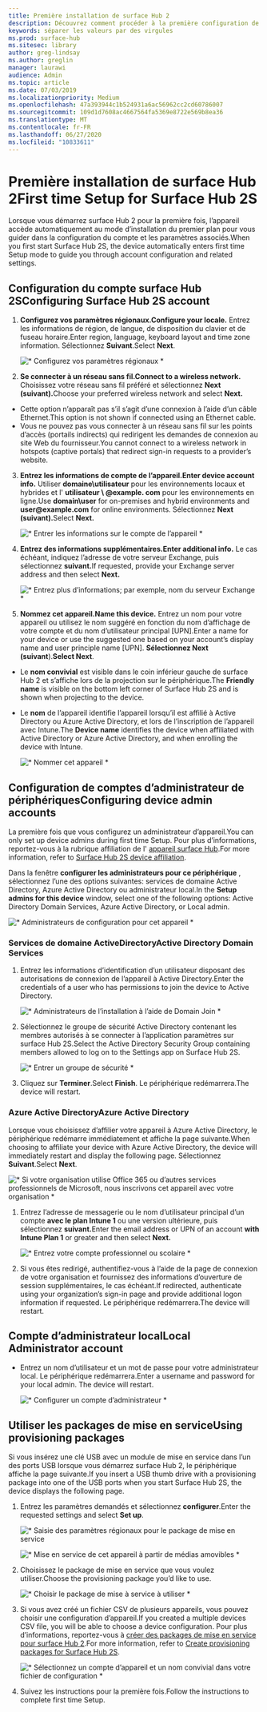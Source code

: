```yaml
---
title: Première installation de surface Hub 2
description: Découvrez comment procéder à la première configuration de surface Hub 2.
keywords: séparer les valeurs par des virgules
ms.prod: surface-hub
ms.sitesec: library
author: greg-lindsay
ms.author: greglin
manager: laurawi
audience: Admin
ms.topic: article
ms.date: 07/03/2019
ms.localizationpriority: Medium
ms.openlocfilehash: 47a393944c1b524931a6ac56962cc2cd60786007
ms.sourcegitcommit: 109d1d7608ac4667564fa5369e8722e569b8ea36
ms.translationtype: MT
ms.contentlocale: fr-FR
ms.lasthandoff: 06/27/2020
ms.locfileid: "10833611"
---
```

# <span data-ttu-id="0e5e9-104">Première installation de surface Hub 2</span><span class="sxs-lookup"><span data-stu-id="0e5e9-104">First time Setup for Surface Hub 2S</span></span>

<span data-ttu-id="0e5e9-105">Lorsque vous démarrez surface Hub 2 pour la première fois, l’appareil accède automatiquement au mode d’installation du premier plan pour vous guider dans la configuration du compte et les paramètres associés.</span><span class="sxs-lookup"><span data-stu-id="0e5e9-105">When you first start Surface Hub 2S, the device automatically enters first time Setup mode to guide you through account configuration and related settings.</span></span>

## <span data-ttu-id="0e5e9-106">Configuration du compte surface Hub 2S</span><span class="sxs-lookup"><span data-stu-id="0e5e9-106">Configuring Surface Hub 2S account</span></span>

1. **<span data-ttu-id="0e5e9-107">Configurez vos paramètres régionaux.</span><span class="sxs-lookup"><span data-stu-id="0e5e9-107">Configure your locale.</span></span>** <span data-ttu-id="0e5e9-108">Entrez les informations de région, de langue, de disposition du clavier et de fuseau horaire.</span><span class="sxs-lookup"><span data-stu-id="0e5e9-108">Enter region, language, keyboard layout and time zone information.</span></span> <span data-ttu-id="0e5e9-109">Sélectionnez **Suivant**.</span><span class="sxs-lookup"><span data-stu-id="0e5e9-109">Select **Next**.</span></span>

   ![\* Configurez vos paramètres régionaux \*](images/sh2-run1.png) <br>
1. **<span data-ttu-id="0e5e9-111">Se connecter à un réseau sans fil.</span><span class="sxs-lookup"><span data-stu-id="0e5e9-111">Connect  to a wireless network.</span></span>** <span data-ttu-id="0e5e9-112">Choisissez votre réseau sans fil préféré et sélectionnez **Next (suivant).**</span><span class="sxs-lookup"><span data-stu-id="0e5e9-112">Choose your preferred wireless network and select **Next.**</span></span>

- <span data-ttu-id="0e5e9-113">Cette option n’apparaît pas s’il s’agit d’une connexion à l’aide d’un câble Ethernet.</span><span class="sxs-lookup"><span data-stu-id="0e5e9-113">This option is not shown if connected using an Ethernet cable.</span></span>
- <span data-ttu-id="0e5e9-114">Vous ne pouvez pas vous connecter à un réseau sans fil sur les points d’accès (portails indirects) qui redirigent les demandes de connexion au site Web du fournisseur.</span><span class="sxs-lookup"><span data-stu-id="0e5e9-114">You cannot connect to a wireless network in hotspots (captive portals) that redirect sign-in requests to a provider’s website.</span></span>

3. **<span data-ttu-id="0e5e9-115">Entrez les informations de compte de l’appareil.</span><span class="sxs-lookup"><span data-stu-id="0e5e9-115">Enter device account info.</span></span>** <span data-ttu-id="0e5e9-116">Utiliser **domaine\utilisateur** pour les environnements locaux et hybrides et l' **utilisateur \ @example. com** pour les environnements en ligne.</span><span class="sxs-lookup"><span data-stu-id="0e5e9-116">Use **domain\user** for on-premises and hybrid environments and **user\@example.com** for online environments.</span></span> <span data-ttu-id="0e5e9-117">Sélectionnez **Next (suivant).**</span><span class="sxs-lookup"><span data-stu-id="0e5e9-117">Select **Next.**</span></span>

   ![\* Entrer les informations sur le compte de l’appareil \*](images/sh2-run2.png) <br>
1. **<span data-ttu-id="0e5e9-119">Entrez des informations supplémentaires.</span><span class="sxs-lookup"><span data-stu-id="0e5e9-119">Enter additional info.</span></span>** <span data-ttu-id="0e5e9-120">Le cas échéant, indiquez l’adresse de votre serveur Exchange, puis sélectionnez **suivant.**</span><span class="sxs-lookup"><span data-stu-id="0e5e9-120">If requested, provide your Exchange server address and then select **Next.**</span></span>

    ![\* Entrez plus d’informations; par exemple, nom du serveur Exchange \*](images/sh2-run3.png) <br>

1. **<span data-ttu-id="0e5e9-122">Nommez cet appareil.</span><span class="sxs-lookup"><span data-stu-id="0e5e9-122">Name this device.</span></span>** <span data-ttu-id="0e5e9-123">Entrez un nom pour votre appareil ou utilisez le nom suggéré en fonction du nom d’affichage de votre compte et du nom d’utilisateur principal [UPN].</span><span class="sxs-lookup"><span data-stu-id="0e5e9-123">Enter a name for your device or use the suggested one based on your account’s display name and user principle name [UPN].</span></span> <span data-ttu-id="0e5e9-124">**Sélectionnez Next (suivant**).</span><span class="sxs-lookup"><span data-stu-id="0e5e9-124">**Select Next**.</span></span>

- <span data-ttu-id="0e5e9-125">Le **nom convivial** est visible dans le coin inférieur gauche de surface Hub 2 et s’affiche lors de la projection sur le périphérique.</span><span class="sxs-lookup"><span data-stu-id="0e5e9-125">The **Friendly name** is visible on the bottom left corner of Surface Hub 2S and is shown when projecting to the device.</span></span>

- <span data-ttu-id="0e5e9-126">Le **nom** de l’appareil identifie l’appareil lorsqu’il est affilié à Active Directory ou Azure Active Directory, et lors de l’inscription de l’appareil avec Intune.</span><span class="sxs-lookup"><span data-stu-id="0e5e9-126">The **Device name** identifies the device when affiliated with Active Directory or Azure Active Directory, and when enrolling the device with Intune.</span></span>

  ![\* Nommer cet appareil \*](images/sh2-run4.png) <br>
 
## <span data-ttu-id="0e5e9-128">Configuration de comptes d’administrateur de périphériques</span><span class="sxs-lookup"><span data-stu-id="0e5e9-128">Configuring device admin accounts</span></span>

<span data-ttu-id="0e5e9-129">La première fois que vous configurez un administrateur d’appareil.</span><span class="sxs-lookup"><span data-stu-id="0e5e9-129">You can only set up device admins during first time Setup.</span></span> <span data-ttu-id="0e5e9-130">Pour plus d’informations, reportez-vous à la rubrique affiliation de l' [appareil surface Hub](https://docs.microsoft.com/surface-hub/surface-hub-2s-prepare-environment#device-affiliation).</span><span class="sxs-lookup"><span data-stu-id="0e5e9-130">For more information, refer to [Surface Hub 2S device affiliation](https://docs.microsoft.com/surface-hub/surface-hub-2s-prepare-environment#device-affiliation).</span></span>

 <span data-ttu-id="0e5e9-131">Dans la fenêtre **configurer les administrateurs pour ce périphérique** , sélectionnez l’une des options suivantes: services de domaine Active Directory, Azure Active Directory ou administrateur local.</span><span class="sxs-lookup"><span data-stu-id="0e5e9-131">In the **Setup admins for this device** window, select one of the following options: Active Directory Domain Services, Azure Active Directory, or Local admin.</span></span>

   ![\* Administrateurs de configuration pour cet appareil \*](images/sh2-run5.png) <br>

### <span data-ttu-id="0e5e9-133">Services de domaine ActiveDirectory</span><span class="sxs-lookup"><span data-stu-id="0e5e9-133">Active Directory Domain Services</span></span>

1. <span data-ttu-id="0e5e9-134">Entrez les informations d’identification d’un utilisateur disposant des autorisations de connexion de l’appareil à Active Directory.</span><span class="sxs-lookup"><span data-stu-id="0e5e9-134">Enter the credentials of a user who has permissions to join the device to Active Directory.</span></span>

    ![\* Administrateurs de l’installation à l’aide de Domain Join \*](images/sh2-run6.png) <br>

2. <span data-ttu-id="0e5e9-136">Sélectionnez le groupe de sécurité Active Directory contenant les membres autorisés à se connecter à l’application paramètres sur surface Hub 2S.</span><span class="sxs-lookup"><span data-stu-id="0e5e9-136">Select the Active Directory Security Group containing members allowed to log on to the Settings app on Surface Hub 2S.</span></span>

    ![\* Entrer un groupe de sécurité \*](images/sh2-run7.png) <br>
1. <span data-ttu-id="0e5e9-138">Cliquez sur **Terminer**.</span><span class="sxs-lookup"><span data-stu-id="0e5e9-138">Select **Finish**.</span></span> <span data-ttu-id="0e5e9-139">Le périphérique redémarrera.</span><span class="sxs-lookup"><span data-stu-id="0e5e9-139">The device will restart.</span></span>

### <span data-ttu-id="0e5e9-140">Azure Active Directory</span><span class="sxs-lookup"><span data-stu-id="0e5e9-140">Azure Active Directory</span></span>

<span data-ttu-id="0e5e9-141">Lorsque vous choisissez d’affilier votre appareil à Azure Active Directory, le périphérique redémarre immédiatement et affiche la page suivante.</span><span class="sxs-lookup"><span data-stu-id="0e5e9-141">When choosing to affiliate your device with Azure Active Directory, the device will immediately restart and display the following page.</span></span> <span data-ttu-id="0e5e9-142">Sélectionnez **Suivant**.</span><span class="sxs-lookup"><span data-stu-id="0e5e9-142">Select **Next**.</span></span>

![\* Si votre organisation utilise Office 365 ou d’autres services professionnels de Microsoft, nous inscrivons cet appareil avec votre organisation \*](images/sh2-run8.png) <br>

1. <span data-ttu-id="0e5e9-144">Entrez l’adresse de messagerie ou le nom d’utilisateur principal d’un compte **avec le plan Intune 1** ou une version ultérieure, puis sélectionnez **suivant.**</span><span class="sxs-lookup"><span data-stu-id="0e5e9-144">Enter the email address or UPN of an account **with Intune Plan 1** or greater and then select **Next.**</span></span>

    ![\* Entrez votre compte professionnel ou scolaire \*](images/sh2-run9.png) <br>

2. <span data-ttu-id="0e5e9-146">Si vous êtes redirigé, authentifiez-vous à l’aide de la page de connexion de votre organisation et fournissez des informations d’ouverture de session supplémentaires, le cas échéant.</span><span class="sxs-lookup"><span data-stu-id="0e5e9-146">If redirected, authenticate using your organization’s sign-in page and provide additional logon information if requested.</span></span> <span data-ttu-id="0e5e9-147">Le périphérique redémarrera.</span><span class="sxs-lookup"><span data-stu-id="0e5e9-147">The device will restart.</span></span>

## <span data-ttu-id="0e5e9-148">Compte d’administrateur local</span><span class="sxs-lookup"><span data-stu-id="0e5e9-148">Local Administrator account</span></span>

- <span data-ttu-id="0e5e9-149">Entrez un nom d’utilisateur et un mot de passe pour votre administrateur local. Le périphérique redémarrera.</span><span class="sxs-lookup"><span data-stu-id="0e5e9-149">Enter a username and password for your local admin. The device will restart.</span></span>

     ![\* Configurer un compte d’administrateur \*](images/sh2-run10.png) <br>
 
## <span data-ttu-id="0e5e9-151">Utiliser les packages de mise en service</span><span class="sxs-lookup"><span data-stu-id="0e5e9-151">Using provisioning packages</span></span>

<span data-ttu-id="0e5e9-152">Si vous insérez une clé USB avec un module de mise en service dans l’un des ports USB lorsque vous démarrez surface Hub 2, le périphérique affiche la page suivante.</span><span class="sxs-lookup"><span data-stu-id="0e5e9-152">If you insert a USB thumb drive with a provisioning package into one of the USB ports when you start Surface Hub 2S, the device displays the following page.</span></span>

1. <span data-ttu-id="0e5e9-153">Entrez les paramètres demandés et sélectionnez **configurer**.</span><span class="sxs-lookup"><span data-stu-id="0e5e9-153">Enter the requested settings and select **Set up**.</span></span>

    ![\* Saisie des paramètres régionaux pour le package de mise en service](images/sh2-run11.png) <br>

    ![\* Mise en service de cet appareil à partir de médias amovibles \*](images/sh2-run12.png) <br>
2. <span data-ttu-id="0e5e9-156">Choisissez le package de mise en service que vous voulez utiliser.</span><span class="sxs-lookup"><span data-stu-id="0e5e9-156">Choose the provisioning package you’d like to use.</span></span>

   ![\* Choisir le package de mise à service à utiliser \*](images/sh2-run13.png) <br>

3. <span data-ttu-id="0e5e9-158">Si vous avez créé un fichier CSV de plusieurs appareils, vous pouvez choisir une configuration d’appareil.</span><span class="sxs-lookup"><span data-stu-id="0e5e9-158">If you created a multiple devices CSV file, you will be able to choose a device configuration.</span></span> <span data-ttu-id="0e5e9-159">Pour plus d’informations, reportez-vous à [créer des packages de mise en service pour surface Hub 2](https://docs.microsoft.com/surface-hub/surface-hub-2s-deploy#provisioning-multiple-devices-csv-file).</span><span class="sxs-lookup"><span data-stu-id="0e5e9-159">For more information, refer to [Create provisioning packages for Surface Hub 2S](https://docs.microsoft.com/surface-hub/surface-hub-2s-deploy#provisioning-multiple-devices-csv-file).</span></span>


    ![\* Sélectionnez un compte d’appareil et un nom convivial dans votre fichier de configuration \*](images/sh2-run14.png) <br>

4. <span data-ttu-id="0e5e9-161">Suivez les instructions pour la première fois.</span><span class="sxs-lookup"><span data-stu-id="0e5e9-161">Follow the instructions to complete first time Setup.</span></span>
